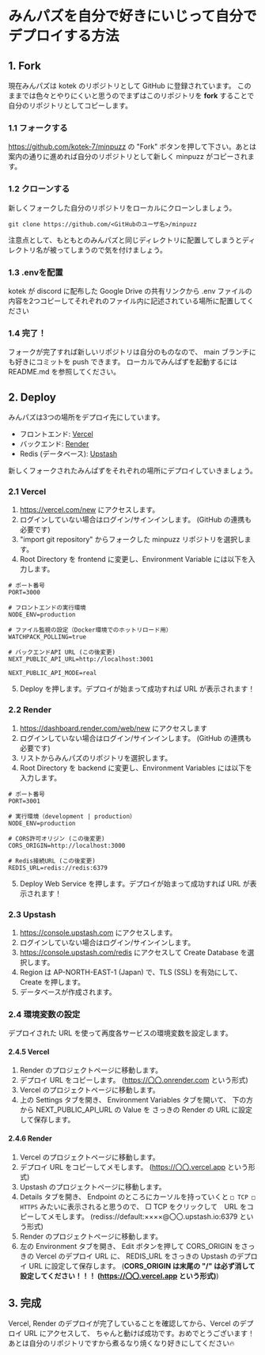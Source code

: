 # みんパズを自分で好きにいじって自分でデプロイする方法
## 1. Fork
現在みんパズは kotek のリポジトリとして GitHub に登録されています。 このままでは色々とやりにくいと思うのでまずはこのリポジトリを **fork** することで自分のリポジトリとしてコピーします。
### 1.1 フォークする
https://github.com/kotek-7/minpuzz の "Fork" ボタンを押して下さい。あとは案内の通りに進めれば自分のリポジトリとして新しく minpuzz がコピーされます。
### 1.2 クローンする
新しくフォークした自分のリポジトリをローカルにクローンしましょう。
```
git clone https://github.com/<GitHubのユーザ名>/minpuzz
```
注意点として、もともとのみんパズと同じディレクトリに配置してしまうとディレクトリ名が被ってしまうので気を付けましょう。
### 1.3 .envを配置
kotek が discord に配布した Google Drive の共有リンクから .env ファイルの内容を2つコピーしてそれぞれのファイル内に記述されている場所に配置してください
### 1.4 完了！
フォークが完了すれば新しいリポジトリは自分のものなので、 main ブランチにも好きにコミットを push できます。
ローカルでみんぱずを起動するには README.md を参照してください。

## 2. Deploy
みんパズは3つの場所をデプロイ先にしています。
- フロントエンド: [Vercel](https://vercel.com)
- バックエンド: [Render](https://render.com)
- Redis (データベース): [Upstash](https://upstash.com)

新しくフォークされたみんぱずをそれぞれの場所にデプロイしていきましょう。
### 2.1 Vercel
1. https://vercel.com/new にアクセスします。
2. ログインしていない場合はログイン/サインインします。 (GitHub の連携も必要です)
3. "import git repository" からフォークした minpuzz リポジトリを選択します。
4. Root Directory を frontend に変更し、Environment Variable には以下を入力します。
```
# ポート番号
PORT=3000

# フロントエンドの実行環境
NODE_ENV=production

# ファイル監視の設定（Docker環境でのホットリロード用）
WATCHPACK_POLLING=true

# バックエンドAPI URL (この後変更)
NEXT_PUBLIC_API_URL=http://localhost:3001

NEXT_PUBLIC_API_MODE=real
```
5. Deploy を押します。デプロイが始まって成功すれば URL が表示されます！
### 2.2 Render
1. https://dashboard.render.com/web/new にアクセスします
2. ログインしていない場合はログイン/サインインします。 (GitHub の連携も必要です)
3. リストからみんパズのリポジトリを選択します。
4. Root Directory を backend に変更し、Environment Variables には以下を入力します。
```
# ポート番号
PORT=3001

# 実行環境（development | production）
NODE_ENV=production

# CORS許可オリジン (この後変更)
CORS_ORIGIN=http://localhost:3000

# Redis接続URL (この後変更)
REDIS_URL=redis://redis:6379
```
5. Deploy Web Service を押します。デプロイが始まって成功すれば URL が表示されます！
### 2.3 Upstash
1. https://console.upstash.com にアクセスします。
2. ログインしていない場合はログイン/サインインします。
3. https://console.upstash.com/redis にアクセスして Create Database を選択します。
4. Region は AP-NORTH-EAST-1 (Japan) で、TLS (SSL) を有効にして、 Create を押します。
5. データベースが作成されます。
### 2.4 環境変数の設定
デプロイされた URL を使って再度各サービスの環境変数を設定します。
#### 2.4.5 Vercel
1. Render のプロジェクトページに移動します。
2. デプロイ URL をコピーします。 (https://〇〇.onrender.com という形式)
3. Vercel のプロジェクトページに移動します。
4. 上の Settings タブを開き、 Environment Variables タブを開いて、 下の方から NEXT_PUBLIC_API_URL の Value を さっきの Render の URL に設定して保存します。
#### 2.4.6 Render
1. Vercel のプロジェクトページに移動します。
2. デプロイ URL をコピーしてメモします。 (https://〇〇.vercel.app という形式)
3. Upstash のプロジェクトページに移動します。
4. Details タブを開き、 Endpoint のところにカーソルを持っていくと `□ TCP □ HTTPS` みたいに表示されると思うので、 □ TCP をクリックして　URL をコピーしてメモします。 (rediss://default:××××@〇〇.upstash.io:6379 という形式)
5. Render のプロジェクトぺージに移動します。
6. 左の Environment タブを開き、 Edit ボタンを押して CORS_ORIGIN をさっきの Vercel のデプロイ URL に、 REDIS_URL をさっきの Upstash のデプロイ URL に設定して保存します。 (**CORS_ORIGIN は末尾の "/" は必ず消して設定してください！！！ (https://〇〇.vercel.app という形式)**)

## 3. 完成
Vercel, Render のデプロイが完了していることを確認してから、Vercel のデプロイ URL にアクセスして、 ちゃんと動けば成功です。おめでとうございます！  
あとは自分のリポジトリですから煮るなり焼くなり好きにしてください🔥
